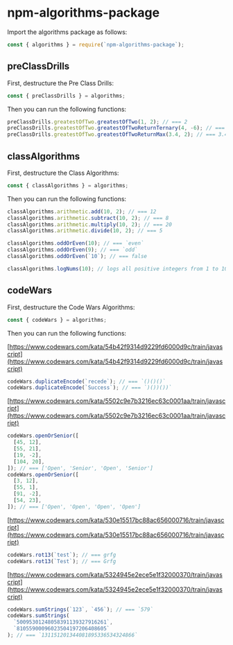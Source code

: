 # npm-algorithms-package

Import the algorithms package as follows:

```js
const { algorithms } = require(`npm-algorithms-package`);
```

## preClassDrills

First, destructure the Pre Class Drills:

```js
const { preClassDrills } = algorithms;
```

Then you can run the following functions:

```js
preClassDrills.greatestOfTwo.greatestOfTwo(1, 2); // === 2
preClassDrills.greatestOfTwo.greatestOfTwoReturnTernary(4, -6); // === 4
preClassDrills.greatestOfTwo.greatestOfTwoReturnMax(3.4, 2); // === 3.4
```

## classAlgorithms

First, destructure the Class Algorithms:

```js
const { classAlgorithms } = algorithms;
```

Then you can run the following functions:

```js
classAlgorithms.arithmetic.add(10, 2); // === 12
classAlgorithms.arithmetic.subtract(10, 2); // === 8
classAlgorithms.arithmetic.multiply(10, 2); // === 20
classAlgorithms.arithmetic.divide(10, 2); // === 5
```

```js
classAlgorithms.oddOrEven(10); // === `even`
classAlgorithms.oddOrEven(9); // === `odd`
classAlgorithms.oddOrEven(`10`); // === false
```

```js
classAlgorithms.logNums(10); // logs all positive integers from 1 to 10
```

## codeWars

First, destructure the Code Wars Algorithms:

```js
const { codeWars } = algorithms;
```

Then you can run the following functions:

[https://www.codewars.com/kata/54b42f9314d9229fd6000d9c/train/javascript](https://www.codewars.com/kata/54b42f9314d9229fd6000d9c/train/javascript)

```js
codeWars.duplicateEncode(`recede`); // === `()()()`
codeWars.duplicateEncode(`Success`); // === `)())())`
```

[https://www.codewars.com/kata/5502c9e7b3216ec63c0001aa/train/javascript](https://www.codewars.com/kata/5502c9e7b3216ec63c0001aa/train/javascript)

```js
codeWars.openOrSenior([
  [45, 12],
  [55, 21],
  [19, -2],
  [104, 20],
]); // === ['Open', 'Senior', 'Open', 'Senior']
codeWars.openOrSenior([
  [3, 12],
  [55, 1],
  [91, -2],
  [54, 23],
]); // === ['Open', 'Open', 'Open', 'Open']
```

[https://www.codewars.com/kata/530e15517bc88ac656000716/train/javascript](https://www.codewars.com/kata/530e15517bc88ac656000716/train/javascript)

```js
codeWars.rot13(`test`); // === grfg
codeWars.rot13(`Test`); // === Grfg
```

[https://www.codewars.com/kata/5324945e2ece5e1f32000370/train/javascript](https://www.codewars.com/kata/5324945e2ece5e1f32000370/train/javascript)

```js
codeWars.sumStrings(`123`, `456`); // === `579`
codeWars.sumStrings(
  `50095301248058391139327916261`,
  `81055900096023504197206408605`
); // === `131151201344081895336534324866`
```
